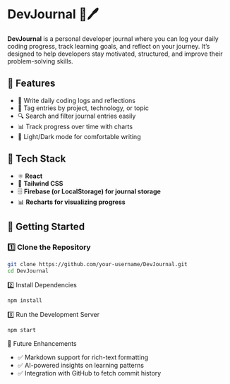 # DevJournal 📓🖊  

**DevJournal** is a personal developer journal where you can log your daily coding progress, track learning goals, and reflect on your journey. It’s designed to help developers stay motivated, structured, and improve their problem-solving skills.  

## 🔹 Features  
- 📝 Write daily coding logs and reflections  
- 📌 Tag entries by project, technology, or topic  
- 🔍 Search and filter journal entries easily  
- 📊 Track progress over time with charts  
- 🌙 Light/Dark mode for comfortable writing  

## 🔧 Tech Stack  
- ⚛️ **React**  
- 🎨 **Tailwind CSS**  
- 🗄 **Firebase (or LocalStorage) for journal storage**  
- 📊 **Recharts for visualizing progress**  

## 🚀 Getting Started  

### 1️⃣ Clone the Repository  
```bash
git clone https://github.com/your-username/DevJournal.git  
cd DevJournal  
```
2️⃣ Install Dependencies
```bash
npm install  
```
3️⃣ Run the Development Server
```bash
npm start  
```
📡 Future Enhancements
- ✅ Markdown support for rich-text formatting
- ✅ AI-powered insights on learning patterns
- ✅ Integration with GitHub to fetch commit history
